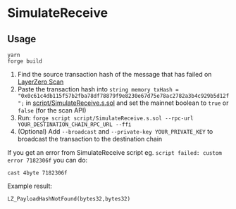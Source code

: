 # SimulateReceive

## Usage

```shell
yarn
forge build
```

1. Find the source transaction hash of the message that has failed on [LayerZero Scan](https://layerzeroscan.com)
2. Paste the transaction hash into `string memory txHash = "0x0c61c4db115f57b2fba78df78879f9e8230e67d75e78ac2782a3b4c929b5d12f";` in [script/SimulateReceive.s.sol](./script/SimulateReceive.s.sol) and set the mainnet boolean to `true` or `false` (for the scan API)
4. Run: `forge script script/SimulateReceive.s.sol --rpc-url YOUR_DESTINATION_CHAIN_RPC_URL --ffi`
5. (Optional) Add `--broadcast` and `--private-key YOUR_PRIVATE_KEY` to broadcast the transaction to the destination chain

If you get an error from SimulateReceive script eg. `script failed: custom error 7182306f` you can do:

```shell
cast 4byte 7182306f
```

Example result:

```solidity
LZ_PayloadHashNotFound(bytes32,bytes32)
```

